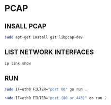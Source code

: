 # PCAP

## INSALL PCAP

```bash
sudo apt-get install git libpcap-dev
```

## LIST NETWORK INTERFACES

```bash
ip link show
```

## RUN

```bash
sudo IF=eth0 FILTER="port 80" go run .

sudo IF=eth0 FILTER="port (80 or 443)" go run .
```
